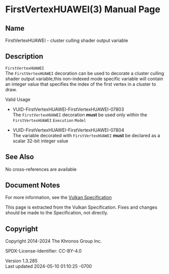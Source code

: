 # FirstVertexHUAWEI(3) Manual Page

## Name

FirstVertexHUAWEI - cluster culling shader output variable



## <a href="#_description" class="anchor"></a>Description

`FirstVertexHUAWEI`  
The `FirstVertexHUAWEI` decoration can be used to decorate a cluster
culling shader output variable,this non-indexed mode specific variable
will contain an integer value that specifies the index of the first
vertex in a cluster to draw.

Valid Usage

- <a href="#VUID-FirstVertexHUAWEI-FirstVertexHUAWEI-07803"
  id="VUID-FirstVertexHUAWEI-FirstVertexHUAWEI-07803"></a>
  VUID-FirstVertexHUAWEI-FirstVertexHUAWEI-07803  
  The `FirstVertexHUAWEI` decoration **must** be used only within the
  `FirstVertexHUAWEI` `Execution` `Model`

- <a href="#VUID-FirstVertexHUAWEI-FirstVertexHUAWEI-07804"
  id="VUID-FirstVertexHUAWEI-FirstVertexHUAWEI-07804"></a>
  VUID-FirstVertexHUAWEI-FirstVertexHUAWEI-07804  
  The variable decorated with `FirstVertexHUAWEI` **must** be declared
  as a scalar 32-bit integer value

## <a href="#_see_also" class="anchor"></a>See Also

No cross-references are available

## <a href="#_document_notes" class="anchor"></a>Document Notes

For more information, see the <a
href="https://registry.khronos.org/vulkan/specs/1.3-extensions/html/vkspec.html#FirstVertexHUAWEI"
target="_blank" rel="noopener">Vulkan Specification</a>

This page is extracted from the Vulkan Specification. Fixes and changes
should be made to the Specification, not directly.

## <a href="#_copyright" class="anchor"></a>Copyright

Copyright 2014-2024 The Khronos Group Inc.

SPDX-License-Identifier: CC-BY-4.0

Version 1.3.285  
Last updated 2024-05-10 01:10:25 -0700
